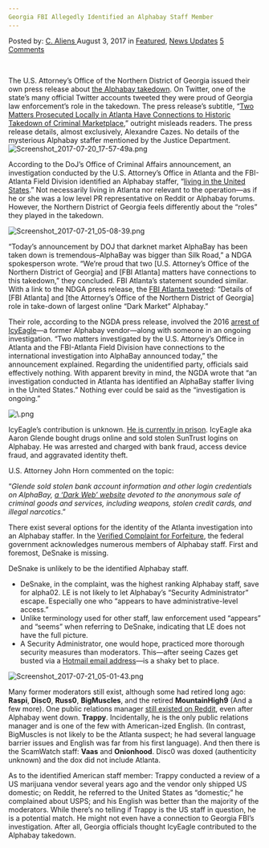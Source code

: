 ```yaml
---
Georgia FBI Allegedly Identified an Alphabay Staff Member
---
```

<article class="post-listing post-21714 post type-post status-publish format-standard has-post-thumbnail hentry 
 tag-allegedly tag-alphabay tag-georgia tag-identified tag-member tag-staff">
    <div class="post-inner">
        <span>Posted by: <a href="https://www.deepdotweb.com/author/caliens/" title="">C. Aliens </a></span>
    <span>August 3, 2017</span>
    <span>in <a href="https://www.deepdotweb.com/category/deepdot-news/" rel="category tag">Featured</a>, <a href="https://www.deepdotweb.com/category/news-updates/" rel="category tag">News Updates</a></span>
    <span><a href="https://www.deepdotweb.com/2017/08/03/georgia-fbi-allegedly-identified-alphabay-staff-member/#comments">5 Comments</a></span>
    </p>
    <div class="clear"></div>
    <div class="entry">
    <p>&nbsp;</p>
    <p>The U.S. Attorney&#8217;s Office of the Northern District of Georgia issued their own press release about <a href="https://www.deepdotweb.com/2017/07/20/globally-coordinated-operation-just-took-alphabay-hansa/">the Alphabay takedown</a>. On Twitter, one of the state&#8217;s many official Twitter accounts tweeted they were proud of Georgia law enforcement&#8217;s role in the takedown. The press release’s subtitle, “<a href="https://www.justice.gov/usao-ndga/pr/doj-announces-today-takedown-alphabay-largest-online-dark-market">Two Matters Prosecuted Locally in Atlanta Have Connections to Historic Takedown of Criminal Marketplace</a>,” outright misleads readers. The press release details, almost exclusively, Alexandre Cazes. No details of the mysterious Alphabay staffer mentioned by the Justice Department.<img class="wp-image-21725 aligncenter" src="/imgs/2017/08/screenshot_2017-07-20_17-57-49a-png.png" alt="Screenshot_2017-07-20_17-57-49a.png" srcset="/imgs/2017/08/screenshot_2017-07-20_17-57-49a-png.png 660w, /imgs/2017/08/screenshot_2017-07-20_17-57-49a-png-300x136.png 300w, /imgs/2017/08/screenshot_2017-07-20_17-57-49a-png-272x125.png 272w" sizes="(max-width: 660px) 100vw, 660px" /></p>
    <p>According to the DoJ’s Office of Criminal Affairs announcement, an investigation conducted by the U.S. Attorney’s Office in Atlanta and the FBI-Atlanta Field Division identified an Alphabay staffer, “<a href="https://www.justice.gov/opa/pr/alphabay-largest-online-dark-market-shut-down">living in the United States</a>.” Not necessarily living in Atlanta nor relevant to the operation—as if he or she was a low level PR representative on Reddit or Alphabay forums. However, the Northern District of Georgia feels differently about the “roles” they played in the takedown.</p>
    <p><img class="wp-image-21726 aligncenter" src="/imgs/2017/08/screenshot_2017-07-21_05-08-39-png.png" alt="Screenshot_2017-07-21_05-08-39.png" srcset="/imgs/2017/08/screenshot_2017-07-21_05-08-39-png.png 624w, /imgs/2017/08/screenshot_2017-07-21_05-08-39-png-300x218.png 300w" sizes="(max-width: 624px) 100vw, 624px" /></p>
    <p>“Today&#8217;s announcement by DOJ that darknet market AlphaBay has been taken down is tremendous&#8211;AlphaBay was bigger than Silk Road,” a NDGA spokesperson wrote. “We&#8217;re proud that two [U.S. Attorney&#8217;s Office of the Northern District of Georgia] and [FBI Atlanta] matters have connections to this takedown,” they concluded. FBI Atlanta&#8217;s statement sounded similar. With a link to the NDGA press release, the <a href="https://twitter.com/FBIAtlanta/status/888129369922691072">FBI Atlanta tweeted</a>: “Details of [FBI Atlanta] and [the Attorney&#8217;s Office of the Northern District of Georgia] role in take-down of largest online &#8220;Dark Market&#8221; Alphabay.”</p>
    <p>Their role, according to the NGDA press release, involved the 2016 <a href="https://www.deepdotweb.com/2016/07/26/alphabay-fraud-vendor-icyeagle-arrested/">arrest of IcyEagle</a>—a former Alphabay vendor—along with someone in an ongoing investigation. “Two matters investigated by the U.S. Attorney’s Office in Atlanta and the FBI-Atlanta Field Division have connections to the international investigation into AlphaBay announced today,” the announcement explained. Regarding the unidentified party, officials said effectively nothing. With apparent brevity in mind, the NGDA wrote that “an investigation conducted in Atlanta has identified an AlphaBay staffer living in the United States.” Nothing ever could be said as the “investigation is ongoing.”</p>
    <p><img class="wp-image-21727 aligncenter" src="/imgs/2017/08/png.png" alt="\.png" width="692" height="297" srcset="/imgs/2017/08/png.png 1365w, /imgs/2017/08/png-300x129.png 300w, /imgs/2017/08/png-1024x440.png 1024w" sizes="(max-width: 692px) 100vw, 692px" /></p>
    <p>IcyEagle’s contribution is unknown. <a href="https://www.deepdotweb.com/2016/12/10/icyeagle-gets-prison-time-selling-stolen-bank-accounts-alphabay/">He is currently in prison</a>. IcyEagle aka Aaron Glende bought drugs online and sold stolen SunTrust logins on Alphabay. He was arrested and charged with bank fraud, access device fraud, and aggravated identity theft.</p>
    <p>U.S. Attorney John Horn commented on the topic:</p>
    <p>“<em>Glende sold stolen bank account information and other login credentials on AlphaBay, </em><a href="https://www.deepdotweb.com/2013/10/28/updated-llist-of-hidden-marketplaces-tor-i2p/"><em>a ‘Dark Web’ website</em></a><em> devoted to the anonymous sale of criminal goods and services, including weapons, stolen credit cards, and illegal narcotics</em>.”</p>
    <p>There exist several options for the identity of the Atlanta investigation into an Alphabay staffer. In the <a href="https://www.scribd.com/document/354287944/Alphabay-cazes-Forfeiture-Complaint#fullscreen&amp;from_embed">Verified Complaint for Forfeiture</a>, the federal government acknowledges numerous members of Alphabay staff. First and foremost, DeSnake is missing.</p>
    <p>DeSnake is unlikely to be the identified Alphabay staff.</p>
    <ul>
    <li>DeSnake, in the complaint, was the highest ranking Alphabay staff, save for alpha02. LE is not likely to let Alphabay&#8217;s “Security Administrator” escape. Especially one who “appears to have administrative-level access.”</li>
    <li>Unlike terminology used for other staff, law enforcement used “appears” and “seems” when referring to DeSnake, indicating that LE does not have the full picture.</li>
    <li>A Security Administrator, one would hope, practiced more thorough security measures than moderators. This—after seeing Cazes get busted via a <a href="https://www.deepdotweb.com/tag/email/">Hotmail email address</a>—is a shaky bet to place.</li>
    </ul>
    <p><img class="wp-image-21729 aligncenter" src="/imgs/2017/08/screenshot_2017-07-21_05-01-43-png.png" alt="Screenshot_2017-07-21_05-01-43.png" srcset="/imgs/2017/08/screenshot_2017-07-21_05-01-43-png.png 800w, /imgs/2017/08/screenshot_2017-07-21_05-01-43-png-300x149.png 300w" sizes="(max-width: 800px) 100vw, 800px" /></p>
    <p>Many former moderators still exist, although some had retired long ago: <strong>Raspi</strong>, <strong>Disc0</strong>, <strong>Russ0</strong>, <strong>BigMuscles</strong>, and the retired <strong>MountainHigh9</strong> (And a few more). One public relations manager <a href="https://www.reddit.com/user/trappy_AB">still existed on Reddit</a>, even after Alphabay went down. <strong>Trappy</strong>. Incidentally, he is the only public relations manager and is one of the few with American-ized English. (In contrast, BigMuscles is not likely to be the Atlanta suspect; he had several language barrier issues and English was far from his first language). And then there is the ScamWatch staff: <strong>Vaas</strong> and <strong>Onionhood</strong>. Disc0 was doxed (authenticity unknown) and the dox did not include Atlanta.</p>
    <p>As to the identified American staff member: Trappy conducted a review of a US marijuana vendor several years ago and the vendor only shipped US domestic; on Reddit, he referred to the United States as “domestic;” he complained about USPS; and his English was better than the majority of the moderators. While there&#8217;s no telling if Trappy is the US staff in question, he is a potential match. He might not even have a connection to Georgia FBI’s investigation. After all, Georgia officials thought IcyEagle contributed to the Alphabay takedown.</p>
    </div>
    <span style="display:none"><a href="https://www.deepdotweb.com/tag/allegedly/" rel="tag">allegedly</a> <a href="https://www.deepdotweb.com/tag/alphabay/" rel="tag">alphabay</a> <a href="https://www.deepdotweb.com/tag/georgia/" rel="tag">georgia</a> <a href="https://www.deepdotweb.com/tag/identified/" rel="tag">identified</a> <a href="https://www.deepdotweb.com/tag/member/" rel="tag">member</a> <a href="https://www.deepdotweb.com/tag/staff/" rel="tag">staff</a></span> <span style="display:none" class="updated">2017-08-03</span>
    <div style="display:none" class="vcard author" itemprop="author" itemscope itemtype="http://schema.org/Person"><strong class="fn" itemprop="name"><a href="https://www.deepdotweb.com/author/caliens/" title="Posts by C. Aliens" rel="author">C. Aliens</a></strong></div>
    </div>
</article>

